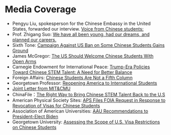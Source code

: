 # Media Coverage


- Pengyu Liu, spokesperson for the Chinese Embassy in the United States, forwarded our interview. [Voice from Chinese students:](https://twitter.com/SpoxCHNinUS/status/1397582046042550273?s=20)
- Prof. Zhigang Suo: [We have all been young, had our dreams, and planned our careers.](https://twitter.com/zhigangsuo/status/1397280749817106437?s=09)
- Sixth Tone: [Campaign Against US Ban on Some Chinese Students Gains Ground](https://mp.weixin.qq.com/s/cn8KTdkln7mmeUTP4rbmfA)
- James McGregor: [The US Should Welcome Chinese Students With Open Arms](https://www.linkedin.com/pulse/us-should-welcome-chinese-students-open-arms-james-mcgregor/?trackingId=5xbIA%2B9GYIHAn7p3nAA2kg%3D%3D)
- Carnegie Endowment for International Peace: [Trump-Era Policies Toward Chinese STEM Talent: A Need for Better Balance](https://carnegieendowment.org/2021/03/25/trump-era-policies-toward-chinese-stem-talent-need-for-better-balance-pub-84137)
- Foreign Affairs: [Chinese Students Are Not a Fifth Column](https://www.foreignaffairs.com/articles/united-states/2021-04-23/chinese-students-are-not-fifth-column)
- Georgetown Professor: [Reopening America to International Students](https://datacatalyst.org/wp-content/uploads/2021/04/Reopening-America-to-International-Students-V4.pdf)
- [Joint Letter from MIT&CMU](https://gsc.mit.edu/wp-content/uploads/2020/12/Letter-from-Graduate-Student-Governments-on-Priorities-for-the-DHS-and-DOS-Transition-Teams.pdf)
- ChinaFile：[The Right Way to Bring Chinese STEM Talent Back to the U.S](https://www.chinafile.com/reporting-opinion/viewpoint/right-way-bring-chinese-stem-talent-back-us)
- American Physical Society Sites: [APS Files FOIA Request in Response to Revocation of Visas for Chinese Students](https://www.aps.org/policy/analysis/foia-request.cfm)
- Association of American Universities: [AAU Recommendations to President-Elect Biden](https://www.aau.edu/sites/default/files/AAU-Files/Key-Issues/AAU_Recommendations_to_President-elect_Biden.pdf)
- Georgetown University: [Assessing the Scope of U.S. Visa Restrictions on Chinese Students](https://cset.georgetown.edu/publication/assessing-the-scope-of-u-s-visa-restrictions-on-chinese-students/)